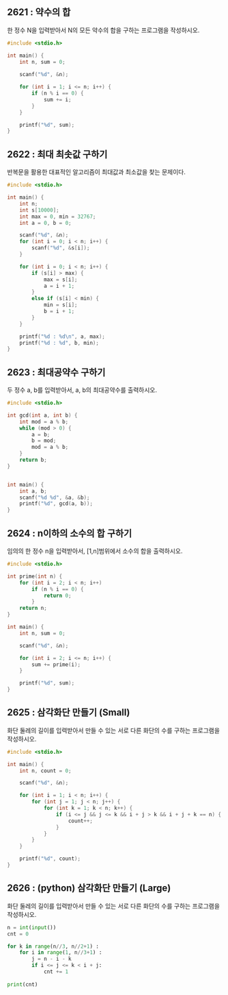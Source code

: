 ## 2621 : 약수의 합

한 정수 N을 입력받아서 N의 모든 약수의 합을 구하는 프로그램을 작성하시오.

``` c
#include <stdio.h>

int main() {
	int n, sum = 0;
	
	scanf("%d", &n);

	for (int i = 1; i <= n; i++) {
		if (n % i == 0) {
			sum += i;
		}
	}

	printf("%d", sum);
}
```

## 2622 : 최대 최솟값 구하기

반복문을 활용한 대표적인 알고리즘이 최대값과 최소값을 찾는 문제이다.

``` c
#include <stdio.h>

int main() {
	int n;
	int s[10000];
	int max = 0, min = 32767;
	int a = 0, b = 0;

	scanf("%d", &n);
	for (int i = 0; i < n; i++) {
		scanf("%d", &s[i]);
	}

	for (int i = 0; i < n; i++) {
		if (s[i] > max) {
			max = s[i];
			a = i + 1;
		}
		else if (s[i] < min) {
			min = s[i];
			b = i + 1;
		}
	}

	printf("%d : %d\n", a, max);
	printf("%d : %d", b, min);
}
```

## 2623 : 최대공약수 구하기

두 정수 a, b를 입력받아서, a, b의 최대공약수를 출력하시오.

``` c
#include <stdio.h>

int gcd(int a, int b) {
    int mod = a % b;
    while (mod > 0) {
        a = b;
        b = mod;
        mod = a % b;
    }
    return b;
}


int main() {
    int a, b;
    scanf("%d %d", &a, &b);
    printf("%d", gcd(a, b));
}
```

## 2624 : n이하의 소수의 합 구하기

임의의 한 정수 n을 입력받아서, [1,n]범위에서 소수의 합을 출력하시오.

``` c
#include <stdio.h>

int prime(int n) {
	for (int i = 2; i < n; i++)
		if (n % i == 0) {
			return 0;
		}
	return n;
}

int main() {
	int n, sum = 0;

	scanf("%d", &n);

	for (int i = 2; i <= n; i++) {
		sum += prime(i);
	}

	printf("%d", sum);
}
```

## 2625 : 삼각화단 만들기 (Small)

화단 둘레의 길이를 입력받아서 만들 수 있는 서로 다른 화단의 수를 구하는 프로그램을 작성하시오.

``` c
#include <stdio.h>

int main() {
	int n, count = 0;

	scanf("%d", &n);

	for (int i = 1; i < n; i++) {
		for (int j = 1; j < n; j++) {
			for (int k = 1; k < n; k++) {
				if (i <= j && j <= k && i + j > k && i + j + k == n) {
					count++;
				}
			}
		}
	}

	printf("%d", count);
}
```

## 2626 : (python) 삼각화단 만들기 (Large)

화단 둘레의 길이를 입력받아서 만들 수 있는 서로 다른 화단의 수를 구하는 프로그램을 작성하시오.

``` python
n = int(input())
cnt = 0

for k in range(n//3, n//2+1) :
    for i in range(1, n//3+1) :
        j = n - i - k
        if i <= j <= k < i + j:
            cnt += 1
            
print(cnt)
```

